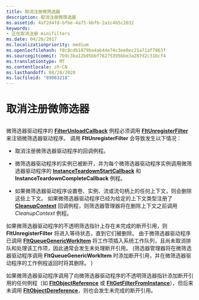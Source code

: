 ```yaml
---
title: 取消注册微筛选器
description: 取消注册微筛选器
ms.assetid: 4af2d4fd-bfbe-4a75-bbfb-2a1c4b5c2032
keywords:
- 正在取消注册 minifilters
ms.date: 04/20/2017
ms.localizationpriority: medium
ms.openlocfilehash: f0c0cdb1879ba4ab44e74c3ee8ec21a71af7863f
ms.sourcegitcommit: 7b9c3ba12b05bbf78275395bbe3a287d2c31bcf4
ms.translationtype: MT
ms.contentlocale: zh-CN
ms.lasthandoff: 08/28/2020
ms.locfileid: "89063218"
---
```

# <a name="unregistering-the-minifilter"></a>取消注册微筛选器


## <span id="ddk_unregistering_the_minifilter_if"></span><span id="DDK_UNREGISTERING_THE_MINIFILTER_IF"></span>


微筛选器驱动程序的 [**FilterUnloadCallback**](/windows-hardware/drivers/ddi/fltkernel/nc-fltkernel-pflt_filter_unload_callback) 例程必须调用 [**FltUnregisterFilter**](/windows-hardware/drivers/ddi/fltkernel/nf-fltkernel-fltunregisterfilter) 来注销微筛选器驱动程序。 调用 **FltUnregisterFilter** 会导致发生以下情况：

-   取消注册微筛选器驱动程序的回调例程。

-   微筛选器驱动程序的实例已被断开，并为每个微筛选器驱动程序实例调用微筛选器驱动程序的 [**InstanceTeardownStartCallback**](/windows-hardware/drivers/ddi/fltkernel/nc-fltkernel-pflt_instance_teardown_callback) 和 **InstanceTeardownCompleteCallback** 例程。

-   如果微筛选器驱动程序设置卷、实例、流或流句柄上的任何上下文，则会删除这些上下文。 如果微筛选器驱动程序已经为给定的上下文类型注册了 [**CleanupContext**](/windows-hardware/drivers/ddi/fltkernel/nc-fltkernel-pflt_context_cleanup_callback) 回调例程，则筛选器管理器将在删除上下文之前调用 *CleanupContext* 例程。

如果微筛选器驱动程序的不透明筛选指针上存在未完成的断开引用，则 **FltUnregisterFilter** 将进入等待状态，直到它们被删除。 由于微筛选器驱动程序已调用 [**FltQueueGenericWorkItem**](/windows-hardware/drivers/ddi/fltkernel/nf-fltkernel-fltqueuegenericworkitem) 将工作项插入系统工作队列，且尚未取消排队和处理该工作项，因此通常会发生未处理断开引用。  (筛选器管理器将在微筛选器驱动程序调用 **FltQueueGenericWorkItem** 时添加断开引用，并在微筛选器驱动程序的工作例程返回时将其删除。 ) 

如果微筛选器驱动程序调用了向微筛选器驱动程序的不透明筛选器指针添加断开引用的任何例程（如 [**FltObjectReference**](/windows-hardware/drivers/ddi/fltkernel/nf-fltkernel-fltobjectreference) 或 [**FltGetFilterFromInstance**](/windows-hardware/drivers/ddi/fltkernel/nf-fltkernel-fltgetfilterfrominstance)），但后来未调用 [**FltObjectDereference**](/windows-hardware/drivers/ddi/fltkernel/nf-fltkernel-fltobjectdereference)，则也会发生未完成的断开引用。

 

